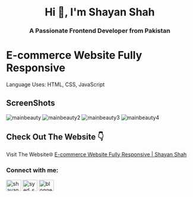 <h1 align="center">Hi 👋, I'm Shayan Shah</h1>
<h3 align="center">A Passionate Frontend Developer from Pakistan</h3>


# E-commerce Website Fully Responsive
Language Uses: HTML, CSS, JavaScript
## ScreenShots
![mainbeauty](https://github.com/user-attachments/assets/84371dd2-c3ee-4240-a7ce-b4ad2cac0b68)
![mainbeauty2](https://github.com/user-attachments/assets/51d45e46-1d88-4b87-8458-a8d3346b3ff3)
![mainbeauty3](https://github.com/user-attachments/assets/f4fb4553-0a22-4c5a-b5c0-7d50f7fafbef)
![mainbeauty4](https://github.com/user-attachments/assets/a3ac9e0f-e1e3-43c2-a270-fc7d089967bd)



## Check Out The Website 👇

Visit The Website🌐 [E-commerce Website Fully Responsive | Shayan Shah](https://shayanshahdeveloper.github.io/Project-20-eCommerce-Beauty-Products/)

<h3 align="left">Connect with me:</h3>
<p align="left">
<a href="https://linkedin.com/in/shayan-shah-b31439296" target="blank"><img align="center" src="https://raw.githubusercontent.com/rahuldkjain/github-profile-readme-generator/master/src/images/icons/Social/linked-in-alt.svg" alt="shayan-shah-b31439296" height="30" width="40" /></a>
<a href="https://instagram.com/syed_shanie" target="blank"><img align="center" src="https://raw.githubusercontent.com/rahuldkjain/github-profile-readme-generator/master/src/images/icons/Social/instagram.svg" alt="syed_shanie" height="30" width="40" /></a>
<a href="https://www.youtube.com/@shayanshahdev" target="blank"><img align="center" src="https://raw.githubusercontent.com/rahuldkjain/github-profile-readme-generator/master/src/images/icons/Social/youtube.svg" alt="bloggeravenue2691" height="30" width="40" /></a>
</p>
